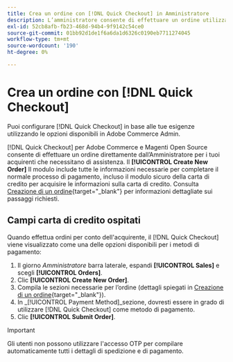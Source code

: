 ```yaml
---
title: Crea un ordine con [!DNL Quick Checkout] in Amministratore
description: L’amministratore consente di effettuare un ordine utilizzando [!DNL Quick Checkout] direttamente dall’amministratore da un commerciante per i suoi clienti che hanno bisogno di assistenza.
exl-id: 52cb8afb-fb23-468d-94b4-9f9142c54ce0
source-git-commit: 01bb92d1de1f6a6da1d6326c0190eb7711274045
workflow-type: tm+mt
source-wordcount: '190'
ht-degree: 0%

---
```


# Crea un ordine con [!DNL Quick Checkout]

Puoi configurare [!DNL Quick Checkout] in base alle tue esigenze utilizzando le opzioni disponibili in Adobe Commerce Admin.

[!DNL Quick Checkout] per Adobe Commerce e Magenti Open Source consente di effettuare un ordine direttamente dall’Amministratore per i tuoi acquirenti che necessitano di assistenza. Il **[!UICONTROL Create New Order]** Il modulo include tutte le informazioni necessarie per completare il normale processo di pagamento, incluso il modulo sicuro della carta di credito per acquisire le informazioni sulla carta di credito. Consulta [Creazione di un ordine](https://docs.magento.com/user-guide/customers/customer-account-create-order.html){target="_blank"} per informazioni dettagliate sui passaggi richiesti.

## Campi carta di credito ospitati

Quando effettua ordini per conto dell&#39;acquirente, il [!DNL Quick Checkout] viene visualizzato come una delle opzioni disponibili per i metodi di pagamento:

1. Il giorno _Amministratore_ barra laterale, espandi **[!UICONTROL Sales]** e scegli **[!UICONTROL Orders]**.
1. Clic **[!UICONTROL Create New Order]**.
1. Compila le sezioni necessarie per l’ordine (dettagli spiegati in [Creazione di un ordine](https://docs.magento.com/user-guide/customers/customer-account-create-order.html){target="_blank"}).
1. In _[!UICONTROL Payment Method]_sezione, dovresti essere in grado di utilizzare [!DNL Quick Checkout] come metodo di pagamento.
1. Clic **[!UICONTROL Submit Order]**.

>[!IMPORTANT]
>
> Gli utenti non possono utilizzare l&#39;accesso OTP per compilare automaticamente tutti i dettagli di spedizione e di pagamento.
